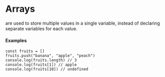 # Arrays

are used to store multiple values in a single variable, instead of declaring separate variables for each value.


#### Examples
```
const fruits = []
fruits.push("banana", "apple", "peach")
console.log(fruits.length) // 3
console.log(fruits[1]) // apple
console.log(fruits[10]) // undefined
```